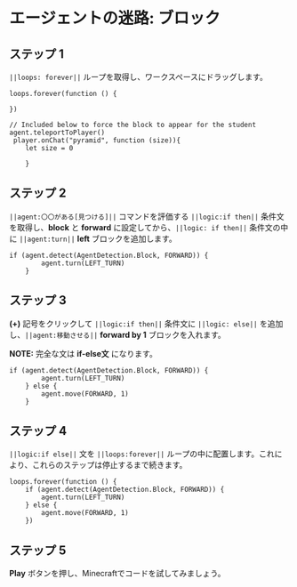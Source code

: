 # エージェントの迷路: ブロック

## ステップ 1

``||loops: forever||`` ループを取得し、ワークスペースにドラッグします。

```blocks
loops.forever(function () {
	
})

// Included below to force the block to appear for the student
agent.teleportToPlayer()
 player.onChat("pyramid", function (size)){ 
    let size = 0 
      
    } 

```

## ステップ 2
``||agent:〇〇がある[見つける]||`` コマンドを評価する ``||logic:if then||`` 条件文を取得し、**block** と **forward** に設定してから、``||logic: if then||`` 条件文の中に ``||agent:turn||`` **left** ブロックを追加します。

```blocks
if (agent.detect(AgentDetection.Block, FORWARD)) {
        agent.turn(LEFT_TURN)
    }
```

## ステップ 3

**(+)** 記号をクリックして ``||logic:if then||`` 条件文に ``||logic: else||`` を追加し、``||agent:移動させる||`` **forward by 1** ブロックを入れます。

**NOTE:** 完全な文は **if-else文** になります。

```blocks
if (agent.detect(AgentDetection.Block, FORWARD)) {
        agent.turn(LEFT_TURN)
    } else {
        agent.move(FORWARD, 1)
    }
```

## ステップ 4

``||logic:if else||`` 文を ``||loops:forever||`` ループの中に配置します。これにより、これらのステップは停止するまで続きます。

```blocks
loops.forever(function () {
    if (agent.detect(AgentDetection.Block, FORWARD)) {
        agent.turn(LEFT_TURN)
    } else {
        agent.move(FORWARD, 1)
    })
```
## ステップ 5
**Play** ボタンを押し、Minecraftでコードを試してみましょう。
